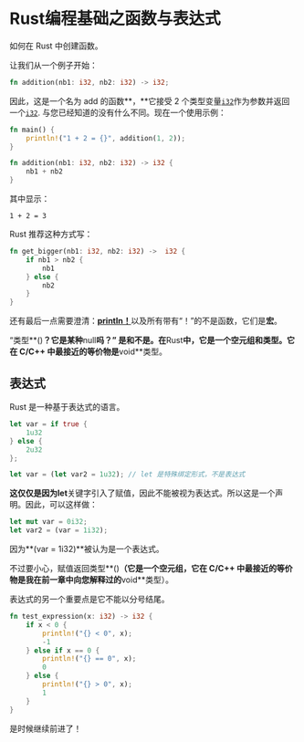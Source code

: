 

# Rust编程基础之函数与表达式

如何在 Rust 中创建函数。

让我们从一个例子开始：

```rust
fn addition(nb1: i32, nb2: i32) -> i32;
```

因此，这是一个名为 add 的函数**，**它接受 2 个类型变量[`i32`](https://doc.rust-lang.org/stable/std/primitive.i32.html)作为参数并返回一个[`i32`](https://doc.rust-lang.org/stable/std/primitive.i32.html). 与您已经知道的没有什么不同。现在一个使用示例：

```rust
fn main() {
    println!("1 + 2 = {}", addition(1, 2));
}

fn addition(nb1: i32, nb2: i32) -> i32 {
    nb1 + nb2
}
```

其中显示：

```Shell
1 + 2 = 3
```

Rust 推荐这种方式写：

```rust
fn get_bigger(nb1: i32, nb2: i32) ->  i32 {
    if nb1 > nb2 {
        nb1
    } else {
        nb2
    }
}
```

还有最后一点需要澄清：[**println！**](https://doc.rust-lang.org/stable/std/macro.println.html)以及所有带有“！”的不是函数，它们是**宏**。

“类型**()**？它是某种**null**吗？”
是和不是。在**Rust**中，它是一个空元组和类型。它在 C/C++ 中最接近的等价物是**void**类型。

## 表达式

Rust 是一种基于表达式的语言。

```rust
let var = if true {
    1u32
} else {
    2u32
};
```

```rust
let var = (let var2 = 1u32); // let 是特殊绑定形式，不是表达式
```

**这仅仅是因为let**关键字引入了赋值，因此不能被视为表达式。所以这是一个声明。因此，可以这样做：

```rust
let mut var = 0i32;
let var2 = (var = 1i32);
```

因为**(var = 1i32)**被认为是一个表达式。

不过要小心，赋值返回类型**()**（它是一个空元组，它在 C/C++ 中最接近的等价物是我在前一章中向您解释过的**void**类型）。

表达式的另一个重要点是它不能以分号结尾。

```rust
fn test_expression(x: i32) -> i32 {
    if x < 0 {
        println!("{} < 0", x);
        -1
    } else if x == 0 {
        println!("{} == 0", x);
        0
    } else {
        println!("{} > 0", x);
        1
    }
}
```

是时候继续前进了！